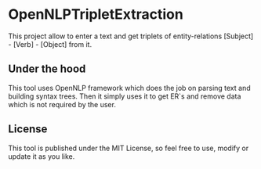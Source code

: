 # OpenNLPTripletExtraction

This project allow to enter a text and get triplets of entity-relations [Subject] - [Verb] - [Object] from it.

## Under the hood

This tool uses OpenNLP framework which does the job on parsing text and building syntax trees. Then it simply uses it to get ER`s and remove data which is not required by the user.

## License

This tool is published under the MIT License, so feel free to use, modify or update it as you like.